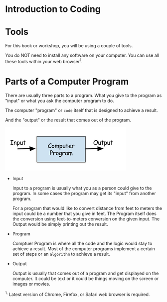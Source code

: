 # Introduction to Coding 



# Tools

For this book or workshop, you will be using a couple of tools. 

You do NOT need to install any software on your computer. You can use all these tools within your web browser<sup>1</sup>. 




# Parts of a Computer Program

There are usually three parts to a program. What you give to the program as "input" or what you ask the computer program to do.

The computer "program" or `code` itself that is designed to achieve a result.

And the "output" or the result that comes out of the program.

![Parts of Computer Program](lesson1-input-output.png)

- Input

  Input to a program is usually what you as a person could give to the program. In some cases the program may get its "input" from another program. 

  For a program that would like to convert distance from feet to meters the input could be a number that you give in feet. The Program itself does the conversion using feet-to-meters conversion on the given input. The Output would be simply printing out the result. 


- Program

  Comptuer Program is where all the code and the logic would stay to achieve a result. Most of the computer programs implement a certain set of steps or an `algorithm` to achieve a result. 

- Output

  Output is usually that comes out of a program and get displayed on the computer. It could be text or it could be things moving on the screen or images or movies.



<sup>1.</sup> Latest version of Chrome, Firefox, or Safari web browser is required.
